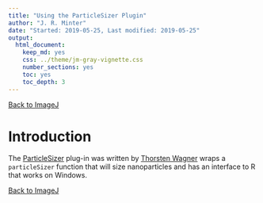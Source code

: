 ```yaml
---
title: "Using the ParticleSizer Plugin"
author: "J. R. Minter"
date: "Started: 2019-05-25, Last modified: 2019-05-25"
output:
  html_document:
    keep_md: yes
    css: ../theme/jm-gray-vignette.css
    number_sections: yes
    toc: yes
    toc_depth: 3
---
```


[Back to ImageJ](ImageJ.html)


# Introduction

The [ParticleSizer](https://imagej.net/ParticleSizer) plug-in was written by
[Thorsten Wagner](https://github.com/thorstenwagner) wraps a `particleSizer`
function that will size nanoparticles and has an interface to R that works
on Windows.


[Back to ImageJ](ImageJ.html)
